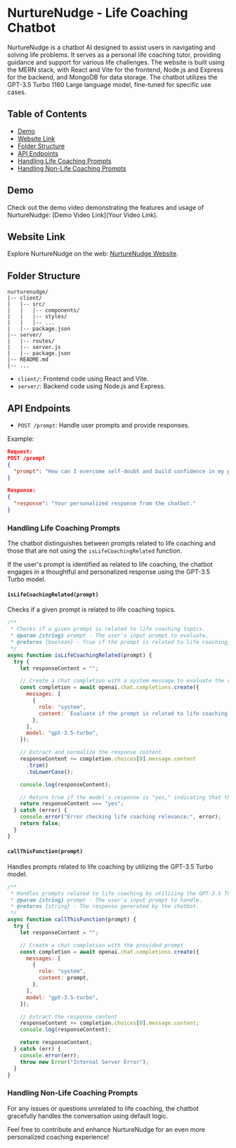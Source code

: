 # NurtureNudge - Life Coaching Chatbot

NurtureNudge is a chatbot AI designed to assist users in navigating and solving life problems. It serves as a personal life coaching tutor, providing guidance and support for various life challenges. The website is built using the MERN stack, with React and Vite for the frontend, Node.js and Express for the backend, and MongoDB for data storage. The chatbot utilizes the GPT-3.5 Turbo 1160 Large language model, fine-tuned for specific use cases.

## Table of Contents
- [Demo](#demo)
- [Website Link](#website-link)
- [Folder Structure](#folder-structure)
- [API Endpoints](#api-endpoints)
- [Handling Life Coaching Prompts](#handling-life-coaching-prompts)
- [Handling Non-Life Coaching Prompts](#handling-non-life-coaching-prompts)

## Demo

Check out the demo video demonstrating the features and usage of NurtureNudge: [Demo Video Link](Your Video Link).

## Website Link

Explore NurtureNudge on the web: [NurtureNudge Website](https://life-coaching-ai-chatbot-9qpq.vercel.app/).

## Folder Structure

```plaintext
nurturenudge/
|-- client/
|   |-- src/
|   |   |-- components/
|   |   |-- styles/
|   |   |-- ...
|   |-- package.json
|-- server/
|   |-- routes/
|   |-- server.js
|   |-- package.json
|-- README.md
|-- ...

```

- `client/`: Frontend code using React and Vite.
- `server/`: Backend code using Node.js and Express.

## API Endpoints

- `POST /prompt`: Handle user prompts and provide responses.

Example:
```json
Request:
POST /prompt
{
  "prompt": "How can I overcome self-doubt and build confidence in my personal and professional life?"
}

Response:
{
  "response": "Your personalized response from the chatbot."
}
```

### Handling Life Coaching Prompts

The chatbot distinguishes between prompts related to life coaching and those that are not using the `isLifeCoachingRelated` function.

If the user's prompt is identified as related to life coaching, the chatbot engages in a thoughtful and personalized response using the GPT-3.5 Turbo model.

#### `isLifeCoachingRelated(prompt)`

Checks if a given prompt is related to life coaching topics.

```javascript
/**
 * Checks if a given prompt is related to life coaching topics.
 * @param {string} prompt - The user's input prompt to evaluate.
 * @returns {boolean} - True if the prompt is related to life coaching, false otherwise.
 */
async function isLifeCoachingRelated(prompt) {
  try {
    let responseContent = "";

    // Create a chat completion with a system message to evaluate the relevance of the prompt
    const completion = await openai.chat.completions.create({
      messages: [
        {
          role: "system",
          content: `Evaluate if the prompt is related to life coaching topics: "${prompt}". Respond with yes or no.`,
        },
      ],
      model: "gpt-3.5-turbo",
    });

    // Extract and normalize the response content
    responseContent += completion.choices[0].message.content
      .trim()
      .toLowerCase();

    console.log(responseContent);

    // Return true if the model's response is "yes," indicating that the prompt is related to life coaching
    return responseContent === "yes";
  } catch (error) {
    console.error("Error checking life coaching relevance:", error);
    return false;
  }
}
```

#### `callThisFunction(prompt)`

Handles prompts related to life coaching by utilizing the GPT-3.5 Turbo model.

```javascript
/**
 * Handles prompts related to life coaching by utilizing the GPT-3.5 Turbo model.
 * @param {string} prompt - The user's input prompt to handle.
 * @returns {string} - The response generated by the chatbot.
 */
async function callThisFunction(prompt) {
  try {
    let responseContent = "";

    // Create a chat completion with the provided prompt
    const completion = await openai.chat.completions.create({
      messages: [
        {
          role: "system",
          content: prompt,
        },
      ],
      model: "gpt-3.5-turbo",
    });

    // Extract the response content
    responseContent += completion.choices[0].message.content;
    console.log(responseContent);

    return responseContent;
  } catch (err) {
    console.error(err);
    throw new Error("Internal Server Error");
  }
}
```

### Handling Non-Life Coaching Prompts

For any issues or questions unrelated to life coaching, the chatbot gracefully handles the conversation using default logic.

Feel free to contribute and enhance NurtureNudge for an even more personalized coaching experience!
